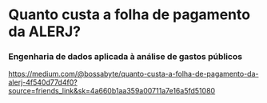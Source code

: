 # Quanto custa a folha de pagamento da ALERJ?
### Engenharia de dados aplicada à análise de gastos públicos

https://medium.com/@bossabyte/quanto-custa-a-folha-de-pagamento-da-alerj-4f540d77d4f0?source=friends_link&sk=4a660b1aa359a00711a7e16a5fd51080
